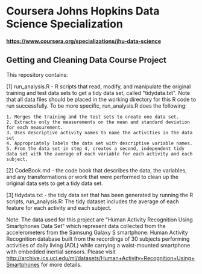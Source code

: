 # Coursera Johns Hopkins Data Science Specialization
#### https://www.coursera.org/specializations/jhu-data-science

## Getting and Cleaning Data Course Project

This repository contains: 

[1] run_analysis.R - R scripts that read, modify, and manipulate the original training and test data sets to get a tidy data set, called "tidydata.txt". Note that all data files should be placed in the working directory for this R code to run successfully. 
    To be more specific, run_analysis.R does the following: 

    1. Merges the training and the test sets to create one data set.
    2. Extracts only the measurements on the mean and standard deviation for each measurement. 
    3. Uses descriptive activity names to name the activities in the data set
    4. Appropriately labels the data set with descriptive variable names. 
    5. From the data set in step 4, creates a second, independent tidy data set with the average of each variable for each activity and each subject.


[2] CodeBook.md - the code book that describes the data, the variables, and any transformations or work that were performed to clean up the original data sets to get a tidy data set.   


[3] tidydata.txt - the tidy data set that has been generated by running the R scripts, run_analysis.R: The tidy dataset includes the average of each feature for each activity and each subject.

Note: The data used for this project are "Human Activity Recognition Using Smartphones Data Set" which represent data collected from the accelerometers from the Samsung Galaxy S smartphone: Human Activity Recognition database built from the recordings of 30 subjects performing activities of daily living (ADL) while carrying a waist-mounted smartphone with embedded inertial sensors. Please visit http://archive.ics.uci.edu/ml/datasets/Human+Activity+Recognition+Using+Smartphones for more details. 


